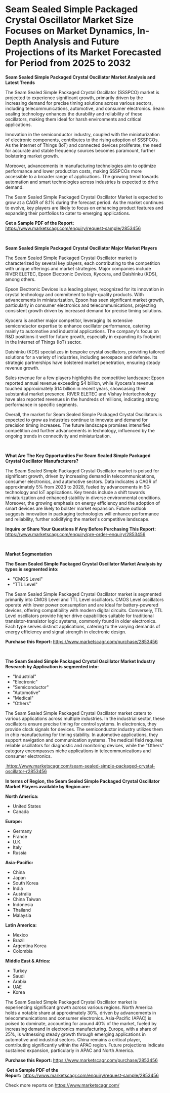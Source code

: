 <p><h1>Seam Sealed Simple Packaged Crystal Oscillator Market Size Focuses on Market Dynamics, In-Depth Analysis and Future Projections of its Market Forecasted for Period from 2025 to 2032</h1></p><p><strong>Seam Sealed Simple Packaged Crystal Oscillator Market Analysis and Latest Trends</strong></p>
<p><p>The Seam Sealed Simple Packaged Crystal Oscillator (SSSPCO) market is projected to experience significant growth, primarily driven by the increasing demand for precise timing solutions across various sectors, including telecommunications, automotive, and consumer electronics. Seam sealing technology enhances the durability and reliability of these oscillators, making them ideal for harsh environments and critical applications.</p><p>Innovation in the semiconductor industry, coupled with the miniaturization of electronic components, contributes to the rising adoption of SSSPCOs. As the Internet of Things (IoT) and connected devices proliferate, the need for accurate and stable frequency sources becomes paramount, further bolstering market growth.</p><p>Moreover, advancements in manufacturing technologies aim to optimize performance and lower production costs, making SSSPCOs more accessible to a broader range of applications. The growing trend towards automation and smart technologies across industries is expected to drive demand.</p><p>The Seam Sealed Simple Packaged Crystal Oscillator Market is expected to grow at a CAGR of 8.1% during the forecast period. As the market continues to evolve, key players are likely to focus on enhancing product features and expanding their portfolios to cater to emerging applications.</p></p>
<p><strong>Get a Sample PDF of the Report:&nbsp;</strong> <a href="https://www.marketscagr.com/enquiry/request-sample/2853456?utm_campaign=3172&utm_medium=2&utm_source=Github&utm_content=ia&utm_term=12032025&utm_id=seam-sealed-simple-packaged-crystal-oscillator">https://www.marketscagr.com/enquiry/request-sample/2853456</a></p>
<p>&nbsp;</p>
<p><strong>Seam Sealed Simple Packaged Crystal Oscillator Major Market Players</strong></p>
<p><p>The Seam Sealed Simple Packaged Crystal Oscillator market is characterized by several key players, each contributing to the competition with unique offerings and market strategies. Major companies include RIVER ELETEC, Epson Electronic Devices, Kyocera, and Daishinku (KDS), among others. </p><p>Epson Electronic Devices is a leading player, recognized for its innovation in crystal technology and commitment to high-quality products. With advancements in miniaturization, Epson has seen significant market growth, particularly in consumer electronics and telecommunications, projecting consistent growth driven by increased demand for precise timing solutions.</p><p>Kyocera is another major competitor, leveraging its extensive semiconductor expertise to enhance oscillator performance, catering mainly to automotive and industrial applications. The company's focus on R&D positions it well for future growth, especially in expanding its footprint in the Internet of Things (IoT) sector.</p><p>Daishinku (KDS) specializes in bespoke crystal oscillators, providing tailored solutions for a variety of industries, including aerospace and defense. Its strategic partnerships have bolstered market penetration, ensuring steady revenue growth.</p><p>Sales revenue for a few players highlights the competitive landscape: Epson reported annual revenue exceeding $4 billion, while Kyocera's revenue touched approximately $14 billion in recent years, showcasing their substantial market presence. RIVER ELETEC and Vishay Intertechnology have also reported revenues in the hundreds of millions, indicating strong performance in specific segments.</p><p>Overall, the market for Seam Sealed Simple Packaged Crystal Oscillators is expected to grow as industries continue to innovate and demand for precision timing increases. The future landscape promises intensified competition and further advancements in technology, influenced by the ongoing trends in connectivity and miniaturization.</p></p>
<p>&nbsp;</p>
<p><strong>What Are The Key Opportunities For Seam Sealed Simple Packaged Crystal Oscillator Manufacturers?</strong></p>
<p><p>The Seam Sealed Simple Packaged Crystal Oscillator market is poised for significant growth, driven by increasing demand in telecommunications, consumer electronics, and automotive sectors. Data indicates a CAGR of approximately 5% from 2023 to 2028, fueled by advancements in 5G technology and IoT applications. Key trends include a shift towards miniaturization and enhanced stability in diverse environmental conditions. Moreover, the growing emphasis on energy efficiency and the adoption of smart devices are likely to bolster market expansion. Future outlook suggests innovation in packaging technologies will enhance performance and reliability, further solidifying the market's competitive landscape.</p></p>
<p><strong>Inquire or Share Your Questions If Any Before Purchasing This Report:</strong> <a href="https://www.marketscagr.com/enquiry/pre-order-enquiry/2853456?utm_campaign=3172&utm_medium=2&utm_source=Github&utm_content=ia&utm_term=12032025&utm_id=seam-sealed-simple-packaged-crystal-oscillator">https://www.marketscagr.com/enquiry/pre-order-enquiry/2853456</a></p>
<p>&nbsp;</p>
<p><strong>Market Segmentation</strong></p>
<p><strong>The Seam Sealed Simple Packaged Crystal Oscillator Market Analysis by types is segmented into:</strong></p>
<p><ul><li>"CMOS Level"</li><li>"TTL Level"</li></ul></p>
<p><p>The Seam Sealed Simple Packaged Crystal Oscillator market is segmented primarily into CMOS Level and TTL Level oscillators. CMOS Level oscillators operate with lower power consumption and are ideal for battery-powered devices, offering compatibility with modern digital circuits. Conversely, TTL Level oscillators provide higher drive capabilities suitable for traditional transistor-transistor logic systems, commonly found in older electronics. Each type serves distinct applications, catering to the varying demands of energy efficiency and signal strength in electronic design.</p></p>
<p><strong>Purchase this Report:&nbsp;</strong><a href="https://www.marketscagr.com/purchase/2853456?utm_campaign=3172&utm_medium=2&utm_source=Github&utm_content=ia&utm_term=12032025&utm_id=seam-sealed-simple-packaged-crystal-oscillator">https://www.marketscagr.com/purchase/2853456</a></p>
<p>&nbsp;</p>
<p><strong>The Seam Sealed Simple Packaged Crystal Oscillator Market Industry Research by Application is segmented into:</strong></p>
<p><ul><li>"Industrial"</li><li>"Electronic"</li><li>"Semiconductor"</li><li>"Automotive"</li><li>"Medical"</li><li>"Others"</li></ul></p>
<p><p>The Seam Sealed Simple Packaged Crystal Oscillator market caters to various applications across multiple industries. In the industrial sector, these oscillators ensure precise timing for control systems. In electronics, they provide clock signals for devices. The semiconductor industry utilizes them in chip manufacturing for timing stability. In automotive applications, they support navigation and communication systems. The medical field requires reliable oscillators for diagnostic and monitoring devices, while the "Others" category encompasses niche applications in telecommunications and consumer electronics.</p></p>
<p><a href="https://www.marketscagr.com/seam-sealed-simple-packaged-crystal-oscillator-r2853456?utm_campaign=3172&utm_medium=2&utm_source=Github&utm_content=ia&utm_term=12032025&utm_id=seam-sealed-simple-packaged-crystal-oscillator">&nbsp;https://www.marketscagr.com/seam-sealed-simple-packaged-crystal-oscillator-r2853456</a></p>
<p><strong>In terms of Region, the Seam Sealed Simple Packaged Crystal Oscillator Market Players available by Region are:</strong></p>
<p>
    <p> <strong> North America: </strong>
        <ul>
            <li>United States</li>
            <li>Canada</li>
        </ul>
        </p> 
    <p> <strong> Europe: </strong>
        <ul>
            <li>Germany</li>
            <li>France</li>
            <li>U.K.</li>
            <li>Italy</li>
            <li>Russia</li>
        </ul>
        </p> 
    <p> <strong> Asia-Pacific: </strong>
        <ul>
            <li>China</li>
            <li>Japan</li>
            <li>South Korea</li>
            <li>India</li>
            <li>Australia</li>
            <li>China Taiwan</li>
            <li>Indonesia</li>
            <li>Thailand</li>
            <li>Malaysia</li>
        </ul>
        </p> 
    <p> <strong> Latin America: </strong>
        <ul>
            <li>Mexico</li>
            <li>Brazil</li>
            <li>Argentina Korea</li>
            <li>Colombia</li>
        </ul>
        </p> 
    <p> <strong> Middle East & Africa: </strong>
        <ul>
            <li>Turkey</li>
            <li>Saudi</li>
            <li>Arabia</li>
            <li>UAE</li>
            <li>Korea</li>
        </ul>
    </p>
    </p>
<p><p>The Seam Sealed Simple Packaged Crystal Oscillator market is experiencing significant growth across various regions. North America holds a notable share at approximately 30%, driven by advancements in telecommunications and consumer electronics. Asia-Pacific (APAC) is poised to dominate, accounting for around 40% of the market, fueled by increasing demand in electronics manufacturing. Europe, with a share of 25%, is witnessing steady growth through emerging applications in automotive and industrial sectors. China remains a critical player, contributing significantly within the APAC region. Future projections indicate sustained expansion, particularly in APAC and North America.</p></p>
<p><strong>Purchase this Report: </strong><a href="https://www.marketscagr.com/purchase/2853456?utm_campaign=3172&utm_medium=2&utm_source=Github&utm_content=ia&utm_term=12032025&utm_id=seam-sealed-simple-packaged-crystal-oscillator">https://www.marketscagr.com/purchase/2853456</a></p>
<p>&nbsp;<strong>Get a Sample PDF of the Report:&nbsp;&nbsp;</strong><a href="https://www.marketscagr.com/enquiry/request-sample/2853456?utm_campaign=3172&utm_medium=2&utm_source=Github&utm_content=ia&utm_term=12032025&utm_id=seam-sealed-simple-packaged-crystal-oscillator">https://www.marketscagr.com/enquiry/request-sample/2853456</a></p>
<p><strong></strong></p>
<p>Check more reports on <a href="https://www.marketscagr.com/?utm_campaign=3172&utm_medium=2&utm_source=Github&utm_content=ia&utm_term=12032025&utm_id=seam-sealed-simple-packaged-crystal-oscillator">https://www.marketscagr.com/</a></p>